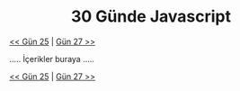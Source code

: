 <div align="center">
  <h1>30 Günde Javascript</h1>
</div>

[<< Gün 25](../gün-25/gun-25.md) | [Gün 27 >>](../gün-27/gun-27.md)

.....
İçerikler buraya
.....

[<< Gün 25](../gün-25/gun-25.md) | [Gün 27 >>](../gün-27/gun-27.md)